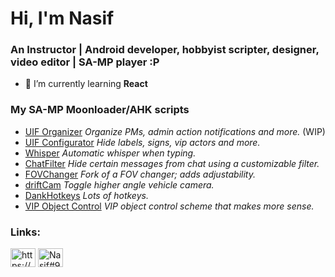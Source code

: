 # Hi, I'm Nasif
### An Instructor | Android developer, hobbyist scripter, designer, video editor | SA-MP player :P

- 🌱 I’m currently learning **React**

### My SA-MP Moonloader/AHK scripts  
- [UIF Organizer](https://github.com/profake/UIFOrganizer) _Organize PMs, admin action notifications and more._ (WIP)   
- [UIF Configurator](https://github.com/profake/UIF-Configurator) _Hide labels, signs, vip actors and more._  
- [Whisper](https://github.com/profake/Whisper) _Automatic whisper when typing._  
- [ChatFilter](https://github.com/profake/ChatFilter) _Hide certain messages from chat using a customizable filter._  
- [FOVChanger](https://github.com/profake/SAMP-Lua-FOV-Changer) _Fork of a FOV changer; adds adjustability._
- [driftCam](https://github.com/profake/driftCam) _Toggle higher angle vehicle camera._  
- [DankHotkeys](https://github.com/profake/Nasif-s-Dank-Hotkeys) _Lots of hotkeys._  
- [VIP Object Control](https://github.com/profake/Macro-for-better-VIP-Object-Control) _VIP object control scheme that makes more sense._  

### Links:
<p align="left">
<a href="https://www.youtube.com/channel/UCAhbZJRBJY8Jxq6AepjUfcw" target="blank"><img align="center" src="https://raw.githubusercontent.com/rahuldkjain/github-profile-readme-generator/master/src/images/icons/Social/youtube.svg" alt="https://www.youtube.com/channel/ucahbzjrbjy8jxq6aepjufcw" height="30" width="40" /></a>
<a href="https://discordapp.com/users/134340142285586432" target="blank"><img align="center" src="https://raw.githubusercontent.com/rahuldkjain/github-profile-readme-generator/master/src/images/icons/Social/discord.svg" alt="Nasif#9270" height="30" width="40" /></a>
</p>
